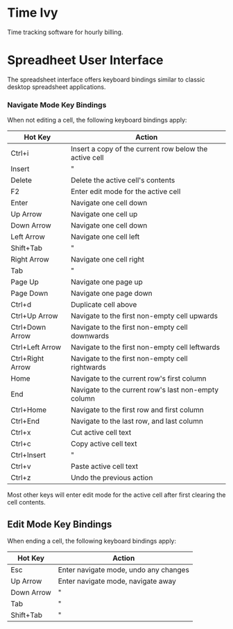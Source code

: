 # Time Ivy

Time tracking software for hourly billing.

# Spreadheet User Interface

The spreadsheet interface offers keyboard bindings similar to classic
desktop spreadsheet applications.

### Navigate Mode Key Bindings

When not editing a cell, the following keyboard bindings apply:

Hot Key          | Action
---              | ------
Ctrl+i           | Insert a copy of the current row below the active cell
Insert           | "
Delete           | Delete the active cell's contents
F2               | Enter edit mode for the active cell
Enter            | Navigate one cell down
Up Arrow         | Navigate one cell up
Down Arrow       | Navigate one cell down
Left Arrow       | Navigate one cell left
Shift+Tab        | "
Right Arrow      | Navigate one cell right
Tab              | "
Page Up          | Navigate one page up
Page Down        | Navigate one page down
Ctrl+d           | Duplicate cell above
Ctrl+Up Arrow    | Navigate to the first non-empty cell upwards
Ctrl+Down Arrow  | Navigate to the first non-empty cell downwards
Ctrl+Left Arrow  | Navigate to the first non-empty cell leftwards
Ctrl+Right Arrow | Navigate to the first non-empty cell rightwards
Home             | Navigate to the current row's first column
End              | Navigate to the current row's last non-empty column
Ctrl+Home        | Navigate to the first row and first column
Ctrl+End         | Navigate to the last row, and last column
Ctrl+x           | Cut active cell text
Ctrl+c           | Copy active cell text
Ctrl+Insert      | "
Ctrl+v           | Paste active cell text
Ctrl+z           | Undo the previous action

Most other keys will enter edit mode for the active cell after first
clearing the cell contents.

## Edit Mode Key Bindings

When ending a cell, the following keyboard bindings apply:

Hot Key     | Action
---         | ------
Esc         | Enter navigate mode, undo any changes
Up Arrow    | Enter navigate mode, navigate away
Down Arrow  | "
Tab         | "
Shift+Tab   | "

